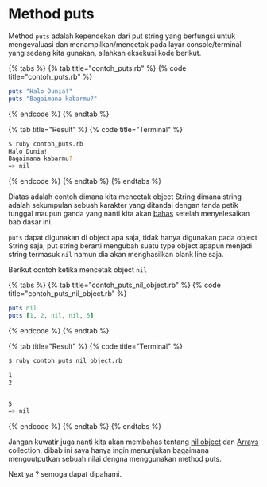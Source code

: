 # Method puts

Method `puts` adalah kependekan dari put string yang berfungsi untuk mengevaluasi dan menampilkan/mencetak pada layar console/terminal yang sedang kita gunakan, silahkan eksekusi kode berikut.

{% tabs %}
{% tab title="contoh\_puts.rb" %}
{% code title="contoh\_puts.rb" %}
```ruby
puts "Halo Dunia!"
puts "Bagaimana kabarmu?"
```
{% endcode %}
{% endtab %}

{% tab title="Result" %}
{% code title="Terminal" %}
```bash
$ ruby contoh_puts.rb
Halo Dunia!
Bagaimana kabarmu?
=> nil
```
{% endcode %}
{% endtab %}
{% endtabs %}

Diatas adalah contoh dimana kita mencetak object String dimana string adalah sekumpulan sebuah karakter yang ditandai dengan tanda petik tunggal maupun ganda yang nanti kita akan [bahas](../strings.md) setelah menyelesaikan bab dasar ini.

`puts` dapat digunakan di object apa saja, tidak hanya digunakan pada object String saja, put string berarti mengubah suatu type object apapun menjadi string termasuk `nil` namun dia akan menghasilkan blank line saja.

Berikut contoh ketika mencetak object `nil`

{% tabs %}
{% tab title="contoh\_puts\_nil\_object.rb" %}
{% code title="contoh\_puts\_nil\_object.rb" %}
```ruby
puts nil
puts [1, 2, nil, nil, 5]
```
{% endcode %}
{% endtab %}

{% tab title="Result" %}
{% code title="Terminal" %}
```bash
$ ruby contoh_puts_nil_object.rb

1
2


5
=> nil
```
{% endcode %}
{% endtab %}
{% endtabs %}

Jangan kuwatir juga nanti kita akan membahas tentang [nil object](return-value-dan-nil-object.md) dan [Arrays](../arrays.md) collection, dibab ini saya hanya ingin menunjukan bagaimana mengoutputkan sebuah nilai dengna menggunakan method puts.

Next ya ? semoga dapat dipahami.

